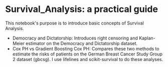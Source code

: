 # Survival_Analysis: a practical guide

This notebook's purpose is to introduce basic concepts of Survival Analysis.
 - Democracy and Dictatorship: Introduces right censoring and Kaplan-Meier estimator on the Democracy and Dictatorship dataset.
 - Cox PH vs Gradient Boosting Cox PH: Compares these two methods to estimate the risks of patients on the German Breast Cancer Study Group 2 dataset (gbcsg).
I use lifelines and scikit-survival to do these analyses.
